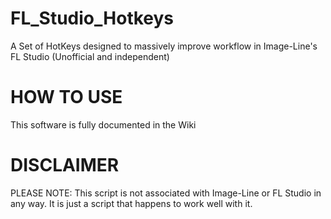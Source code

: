 # FL_Studio_Hotkeys
A Set of HotKeys designed to massively improve workflow in Image-Line's FL Studio (Unofficial and independent)

# HOW TO USE
This software is fully documented in the Wiki

# DISCLAIMER
PLEASE NOTE: This script is not associated with Image-Line or FL Studio in any way. It is just a script that happens to work well with it.
